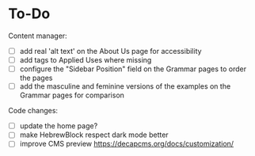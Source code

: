 # To-Do

Content manager:
- [ ] add real 'alt text' on the About Us page for accessibility
- [ ] add tags to Applied Uses where missing
- [ ] configure the "Sidebar Position" field on the Grammar pages to order the pages
- [ ] add the masculine and feminine versions of the examples on the Grammar pages for comparison

Code changes:
- [ ] update the home page?
- [ ] make HebrewBlock respect dark mode better
- [ ] improve CMS preview https://decapcms.org/docs/customization/
